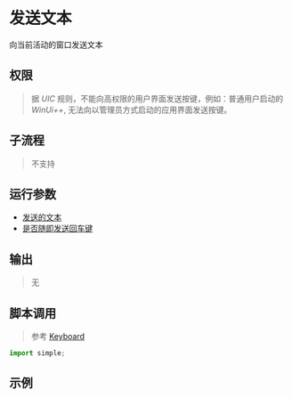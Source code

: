 # 发送文本 
向当前活动的窗口发送文本

## 权限
> 据 *UIC* 规则，不能向高权限的用户界面发送按键，例如：普通用户启动的 *WinUi++*, 无法向以管理员方式启动的应用界面发送按键。

## 子流程
> 不支持


## 运行参数

* [发送的文本](./types/String.md)
* [是否随即发送回车键](./types/Boolean.md)


## 输出
> 无    


## 脚本调用
> 参考 [Keyboard](./types/Keyboard.md)
```python
import simple;

```

## 示例